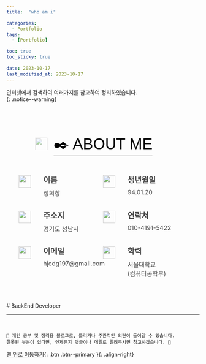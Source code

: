 ```yaml
---
title:  "who am i" 

categories:
  - Portfolio
tags:
  - [Portfolio]

toc: true
toc_sticky: true
 
date: 2023-10-17
last_modified_at: 2023-10-17
---
```


인터넷에서 검색하여 여러가지를 참고하여 정리하였습니다.    
{: .notice--warning}

<style>
.Header_Header__bkfyR{position:fixed;top:0;right:0;left:0;background-color:transparent;z-index:10}.Header_Header__bkfyR.Header_has-background-color__iWD1w{background-color:#fff;box-shadow:0 1px .3rem hsla(0,0%,80%,.8)}.Header_Header__bkfyR.Header_has-background-color__iWD1w .Header_content__FPfsl .Header_navigation-menus__p_A9O>.Header_navigation-menu__8vdQ1,.Header_Header__bkfyR.Header_has-background-color__iWD1w .Header_content__FPfsl .Header_title__u692O{color:#453a33}.Header_Header__bkfyR.Header_has-background-color__iWD1w .Header_content__FPfsl .Header_navigation-menus__p_A9O>.Header_navigation-menu__8vdQ1:hover,.Header_Header__bkfyR.Header_has-background-color__iWD1w .Header_content__FPfsl .Header_title__u692O:hover{color:#f4623a}.Header_Header__bkfyR .Header_content__FPfsl{box-sizing:border-box;-webkit-box-sizing:border-box;width:100%;max-width:71.25rem;height:4.5rem;padding:1.25rem 2rem;margin:0 auto}.Header_Header__bkfyR .Header_content__FPfsl .Header_title__u692O{display:inline-block;font-weight:700;font-size:1.5rem;color:hsla(0,0%,100%,.7);line-height:2rem;cursor:pointer}.Header_Header__bkfyR .Header_content__FPfsl .Header_title__u692O:hover{color:#fff}.Header_Header__bkfyR .Header_content__FPfsl .Header_navigation-menus__p_A9O{float:right}.Header_Header__bkfyR .Header_content__FPfsl .Header_navigation-menus__p_A9O .Header_navigation-menu__8vdQ1{display:inline-block;padding:0 1rem;font-weight:700;font-size:1rem;color:hsla(0,0%,100%,.7);line-height:2rem;cursor:pointer}.Header_Header__bkfyR .Header_content__FPfsl .Header_navigation-menus__p_A9O .Header_navigation-menu__8vdQ1:hover{color:#fff}.Header_Header__bkfyR .Header_content__FPfsl .Header_hamburger-wrapper__aAWlM{float:right;box-sizing:border-box;-webkit-box-sizing:border-box;width:3.5rem;height:3rem;padding:.5rem 0;margin-top:-.5rem;border:1px solid rgba(0,0,0,.1);border-radius:.25rem;text-align:center;cursor:pointer}.Header_Header__bkfyR .Header_content__FPfsl .Header_hamburger-wrapper__aAWlM:hover{background-color:#f5f5f5}.Header_Header__bkfyR .Header_folded-navigation-menus__xgZIW{overflow:hidden;box-sizing:border-box;-webkit-box-sizing:border-box;max-height:15.75rem;padding-left:2rem;background-color:#fff;transition:max-height .2s ease;-webkit-transition:max-height .2s ease;-o-transition:max-height .2s ease}.Header_Header__bkfyR .Header_folded-navigation-menus__xgZIW.Header_is-folded__drE3y{max-height:0}.Header_Header__bkfyR .Header_folded-navigation-menus__xgZIW .Header_folded-navigation-menu__tCpbH{display:table;padding:.75rem 0;font-weight:700;font-size:1rem;color:#6c757d;line-height:1.25rem;cursor:pointer}.Header_Header__bkfyR .Header_folded-navigation-menus__xgZIW .Header_folded-navigation-menu__tCpbH:hover{color:#f4623a}.Header_Header__bkfyR .Header_folded-navigation-menus__xgZIW .Header_folded-navigation-menu__tCpbH:first-child{margin-top:1rem}.Header_Header__bkfyR .Header_folded-navigation-menus__xgZIW .Header_folded-navigation-menu__tCpbH:last-child{margin-bottom:1rem}@media(max-width:576px){.Header_Header__bkfyR.Header_has-background-color__iWD1w .Header_content__FPfsl .Header_navigation-menus__p_A9O>.Header_navigation-menu__8vdQ1:hover,.Header_Header__bkfyR.Header_has-background-color__iWD1w .Header_content__FPfsl .Header_title__u692O:hover{color:#453a33}.Header_Header__bkfyR.Header_has-background-color__iWD1w .Header_content__FPfsl .Header_hamburger-wrapper__aAWlM:hover{background-color:#fff}.Header_Header__bkfyR.Header_has-background-color__iWD1w .Header_folded-navigation-menus__xgZIW .Header_folded-navigation-menu__tCpbH:hover{color:#6c757d}}.Masthead_Masthead__AqKEv{position:relative}.Masthead_Masthead__AqKEv:before{content:"";position:absolute;top:0;right:0;left:0;bottom:0;background:linear-gradient(180deg,rgba(112,93,80,.8) 0,rgba(112,93,80,.8) 90%),url(/images/masthead.jpg) 50% no-repeat;background:-o-linear-gradient(top,rgba(112,93,80,.8) 0,rgba(112,93,80,.8) 90%),url(/images/masthead.jpg) 50% no-repeat;background-size:cover;z-index:-1}.Masthead_Masthead__AqKEv .Masthead_content__lswMP{box-sizing:border-box;-webkit-box-sizing:border-box;width:100%;max-width:71.25rem;margin:0 auto;padding:8.5rem 2rem 4rem;text-align:center}.Masthead_Masthead__AqKEv .Masthead_content__lswMP .Masthead_title__UKtcP{font-family:Black Han Sans,sans-serif;font-weight:400;font-size:4rem;color:#fff;word-break:keep-all}.Masthead_Masthead__AqKEv .Masthead_content__lswMP .Masthead_divider___SbfQ{width:3.25rem;height:0;margin:1.5rem auto;border:none;border-top:.2rem solid #f4623a;opacity:1}.Masthead_Masthead__AqKEv .Masthead_content__lswMP .Masthead_description__VWTuB{margin:0 auto 2rem;font-weight:400;font-size:1.25rem;color:hsla(0,0%,100%,.75);line-height:1.5}.Masthead_Masthead__AqKEv .Masthead_content__lswMP .Masthead_find-out-more__8C_Rn{display:inline-block;padding:1rem 2rem;border:none;border-radius:10rem;background-color:#f4623a;font-weight:400;font-size:1rem;text-decoration:none;color:#fff;line-height:1.5;cursor:pointer}.Masthead_Masthead__AqKEv .Masthead_content__lswMP .Masthead_find-out-more__8C_Rn:hover{background-color:#f24516;transition:background-color .2s ease-in-out;-webkit-transition:background-color .2s ease-in-out;-o-transition:background-color .2s ease-in-out}@media(max-width:992px){.Masthead_Masthead__AqKEv .Masthead_content__lswMP .Masthead_title__UKtcP{font-size:3rem}.Masthead_Masthead__AqKEv .Masthead_content__lswMP .Masthead_description__VWTuB{font-size:1rem}}@media(max-width:576px){.Masthead_Masthead__AqKEv .Masthead_content__lswMP .Masthead_find-out-more__8C_Rn:hover{background-color:#f4623a}}.SectionTitle_SectionTitle__aqV31{display:table;position:relative;margin:0 auto 3rem}.SectionTitle_SectionTitle__aqV31 .SectionTitle_text__O7xJQ{border-bottom-width:1px;border-bottom-style:solid;font-family:Black Han Sans,sans-serif;font-weight:400;font-size:3rem;line-height:1.5}.SectionTitle_SectionTitle__aqV31 .SectionTitle_link-wrapper__VI81N{position:absolute;top:50%;left:-3rem;transform:translateY(-50%);-webkit-transform:translateY(-50%);-ms-transform:translateY(-50%);width:2rem;height:2rem;opacity:.5;cursor:pointer}.SectionTitle_SectionTitle__aqV31 .SectionTitle_link-wrapper__VI81N:hover{opacity:.7}.SectionTitle_SectionTitle__aqV31 .SectionTitle_link-wrapper__VI81N .SectionTitle_link__WH0x2{width:100%}@media(max-width:992px){.SectionTitle_SectionTitle__aqV31 .SectionTitle_text__O7xJQ{font-size:2.5rem}}@media(max-width:576px){.SectionTitle_SectionTitle__aqV31 .SectionTitle_text__O7xJQ{font-size:2rem}.SectionTitle_SectionTitle__aqV31 .SectionTitle_link-wrapper__VI81N:hover{opacity:.5}}.AboutMe_AboutMe__ysYj_ .AboutMe_content__nt2Em{box-sizing:border-box;-webkit-box-sizing:border-box;width:100%;max-width:71.25rem;padding:4rem 2rem;margin:0 auto}.AboutMe_AboutMe__ysYj_ .AboutMe_content__nt2Em .AboutMe_basic-infos__RLZNU{display:flex;display:-ms-flexbox;flex-flow:row wrap;justify-content:space-between;-webkit-box-pack:justify;-ms-flex-pack:justify}.AboutMe_AboutMe__ysYj_ .AboutMe_content__nt2Em .AboutMe_basic-infos__RLZNU .AboutMe_basic-info-wrapper__p9kae{width:33.3333%}.AboutMe_AboutMe__ysYj_ .AboutMe_content__nt2Em .AboutMe_basic-infos__RLZNU .AboutMe_basic-info-wrapper__p9kae:first-child,.AboutMe_AboutMe__ysYj_ .AboutMe_content__nt2Em .AboutMe_basic-infos__RLZNU .AboutMe_basic-info-wrapper__p9kae:nth-child(2),.AboutMe_AboutMe__ysYj_ .AboutMe_content__nt2Em .AboutMe_basic-infos__RLZNU .AboutMe_basic-info-wrapper__p9kae:nth-child(3){margin-bottom:2rem}.AboutMe_AboutMe__ysYj_ .AboutMe_content__nt2Em .AboutMe_basic-infos__RLZNU .AboutMe_basic-info-wrapper__p9kae .AboutMe_basic-info__vpRfY{display:flex;display:-ms-flexbox;flex-flow:row nowrap;width:100%;max-width:14rem;margin:0 auto;opacity:.8}.AboutMe_AboutMe__ysYj_ .AboutMe_content__nt2Em .AboutMe_basic-infos__RLZNU .AboutMe_basic-info-wrapper__p9kae .AboutMe_basic-info__vpRfY .AboutMe_icon-img-wrapper__eNduC{width:2rem;min-width:2rem;height:2rem;margin-top:.2rem;margin-right:2rem}.AboutMe_AboutMe__ysYj_ .AboutMe_content__nt2Em .AboutMe_basic-infos__RLZNU .AboutMe_basic-info-wrapper__p9kae .AboutMe_basic-info__vpRfY .AboutMe_icon-img-wrapper__eNduC .AboutMe_icon-img__xEpEm{width:100%}.AboutMe_AboutMe__ysYj_ .AboutMe_content__nt2Em .AboutMe_basic-infos__RLZNU .AboutMe_basic-info-wrapper__p9kae .AboutMe_basic-info__vpRfY .AboutMe_field__GeyWG .AboutMe_field-label__IZxOZ{margin-bottom:.5rem;font-weight:700;font-size:1.25rem}.AboutMe_AboutMe__ysYj_ .AboutMe_content__nt2Em .AboutMe_basic-infos__RLZNU .AboutMe_basic-info-wrapper__p9kae .AboutMe_basic-info__vpRfY .AboutMe_field__GeyWG .AboutMe_field-value__Or_oj{font-weight:400;font-size:1rem}.AboutMe_AboutMe__ysYj_ .AboutMe_content__nt2Em .AboutMe_basic-infos__RLZNU .AboutMe_basic-info-wrapper__p9kae .AboutMe_basic-info__vpRfY .AboutMe_field__GeyWG .AboutMe_field-value__Or_oj .AboutMe_email__up_5k,.AboutMe_AboutMe__ysYj_ .AboutMe_content__nt2Em .AboutMe_basic-infos__RLZNU .AboutMe_basic-info-wrapper__p9kae .AboutMe_basic-info__vpRfY .AboutMe_field__GeyWG .AboutMe_field-value__Or_oj .AboutMe_phone__cDFAL{text-decoration:none;color:inherit}.AboutMe_AboutMe__ysYj_ .AboutMe_content__nt2Em .AboutMe_basic-infos__RLZNU .AboutMe_basic-info-wrapper__p9kae .AboutMe_basic-info__vpRfY .AboutMe_field__GeyWG .AboutMe_field-value__Or_oj .AboutMe_email__up_5k:hover,.AboutMe_AboutMe__ysYj_ .AboutMe_content__nt2Em .AboutMe_basic-infos__RLZNU .AboutMe_basic-info-wrapper__p9kae .AboutMe_basic-info__vpRfY .AboutMe_field__GeyWG .AboutMe_field-value__Or_oj .AboutMe_phone__cDFAL:hover{color:#f4623a}.AboutMe_AboutMe__ysYj_ .AboutMe_content__nt2Em .AboutMe_contact-description__u6x4F{padding:1rem;margin-top:1.5rem;background-color:#f0c9c9;font-weight:700;text-align:center}.AboutMe_AboutMe__ysYj_ .AboutMe_content__nt2Em .AboutMe_contact-description__u6x4F .AboutMe_newline__SLvoN{display:none}@media(max-width:992px){.AboutMe_AboutMe__ysYj_ .AboutMe_content__nt2Em .AboutMe_basic-infos__RLZNU .AboutMe_basic-info-wrapper__p9kae{width:50%}.AboutMe_AboutMe__ysYj_ .AboutMe_content__nt2Em .AboutMe_basic-infos__RLZNU .AboutMe_basic-info-wrapper__p9kae:nth-child(4){margin-bottom:2rem}}@media(max-width:576px){.AboutMe_AboutMe__ysYj_ .AboutMe_content__nt2Em .AboutMe_basic-infos__RLZNU .AboutMe_basic-info-wrapper__p9kae{width:100%}.AboutMe_AboutMe__ysYj_ .AboutMe_content__nt2Em .AboutMe_basic-infos__RLZNU .AboutMe_basic-info-wrapper__p9kae:nth-child(5){margin-bottom:2rem}.AboutMe_AboutMe__ysYj_ .AboutMe_content__nt2Em .AboutMe_basic-infos__RLZNU .AboutMe_basic-info-wrapper__p9kae .AboutMe_basic-info__vpRfY .AboutMe_icon-img-wrapper__eNduC{margin-right:3rem}.AboutMe_AboutMe__ysYj_ .AboutMe_content__nt2Em .AboutMe_basic-infos__RLZNU .AboutMe_basic-info-wrapper__p9kae .AboutMe_basic-info__vpRfY .AboutMe_field__GeyWG .AboutMe_field-value__Or_oj .AboutMe_email__up_5k:hover,.AboutMe_AboutMe__ysYj_ .AboutMe_content__nt2Em .AboutMe_basic-infos__RLZNU .AboutMe_basic-info-wrapper__p9kae .AboutMe_basic-info__vpRfY .AboutMe_field__GeyWG .AboutMe_field-value__Or_oj .AboutMe_phone__cDFAL:hover{color:inherit}.AboutMe_AboutMe__ysYj_ .AboutMe_content__nt2Em .AboutMe_contact-description__u6x4F .AboutMe_newline__SLvoN{display:inline}}.Skills_Skills__NOlZH{background-color:#f9c51d}.Skills_Skills__NOlZH .Skills_content__g0p1s{box-sizing:border-box;-webkit-box-sizing:border-box;width:100%;max-width:71.25rem;padding:4rem 2rem;margin:0 auto;height:88rem}.Skills_Skills__NOlZH .Skills_content__g0p1s .Skills_tech-stacks-container__wPIVK{display:flex;display:-ms-flexbox;flex-flow:column wrap;align-content:space-around;-ms-flex-line-pack:distribute;height:calc(100% - (7.5rem + 1px))}.Skills_Skills__NOlZH .Skills_content__g0p1s .Skills_tech-stacks-container__wPIVK .Skills_tech-stacks__f20f8{box-sizing:border-box;-webkit-box-sizing:border-box;flex-shrink:0;width:17rem;padding:1.5rem;margin:0 auto 2rem;border-radius:1rem;background-color:#fff;box-shadow:1rem 1rem 1rem 0 rgba(68,68,68,.2);-webkit-box-shadow:1rem 1rem 1rem 0 rgba(68,68,68,.2)}.Skills_Skills__NOlZH .Skills_content__g0p1s .Skills_tech-stacks-container__wPIVK .Skills_tech-stacks__f20f8:first-child,.Skills_Skills__NOlZH .Skills_content__g0p1s .Skills_tech-stacks-container__wPIVK .Skills_tech-stacks__f20f8:nth-child(4),.Skills_Skills__NOlZH .Skills_content__g0p1s .Skills_tech-stacks-container__wPIVK .Skills_tech-stacks__f20f8:nth-child(7){margin-bottom:0}.Skills_Skills__NOlZH .Skills_content__g0p1s .Skills_tech-stacks-container__wPIVK .Skills_tech-stacks__f20f8:hover{transform:translateY(.5rem);-webkit-transform:translateY(.5rem);-ms-transform:translateY(.5rem);transition:transform .2s ease;-webkit-transition:-webkit-transform .2s ease;-o-transition:transform .2s ease}.Skills_Skills__NOlZH .Skills_content__g0p1s .Skills_tech-stacks-container__wPIVK .Skills_tech-stacks__f20f8 .Skills_title__TH2ju{padding-bottom:.5rem;margin-bottom:1.5rem;border-bottom:1px solid #ccc;font-weight:700;font-size:1.5rem;color:#f4623a}.Skills_Skills__NOlZH .Skills_content__g0p1s .Skills_tech-stacks-container__wPIVK .Skills_tech-stacks__f20f8 .Skills_img__f94MA{display:block;width:100%}@media(max-width:992px){.Skills_Skills__NOlZH .Skills_content__g0p1s{height:134rem}.Skills_Skills__NOlZH .Skills_content__g0p1s .Skills_tech-stacks-container__wPIVK{height:calc(100% - (7rem + 1px))}.Skills_Skills__NOlZH .Skills_content__g0p1s .Skills_tech-stacks-container__wPIVK .Skills_tech-stacks__f20f8{width:19rem}.Skills_Skills__NOlZH .Skills_content__g0p1s .Skills_tech-stacks-container__wPIVK .Skills_tech-stacks__f20f8:first-child,.Skills_Skills__NOlZH .Skills_content__g0p1s .Skills_tech-stacks-container__wPIVK .Skills_tech-stacks__f20f8:nth-child(4){margin-bottom:2rem}.Skills_Skills__NOlZH .Skills_content__g0p1s .Skills_tech-stacks-container__wPIVK .Skills_tech-stacks__f20f8:nth-child(3){margin-bottom:0}}@media(max-width:768px){.Skills_Skills__NOlZH .Skills_content__g0p1s{height:107rem}.Skills_Skills__NOlZH .Skills_content__g0p1s .Skills_tech-stacks-container__wPIVK .Skills_tech-stacks__f20f8{width:14.5rem}.Skills_Skills__NOlZH .Skills_content__g0p1s .Skills_tech-stacks-container__wPIVK .Skills_tech-stacks__f20f8 .Skills_title__TH2ju{font-size:1.25rem}}@media(max-width:576px){.Skills_Skills__NOlZH .Skills_content__g0p1s{height:233rem}.Skills_Skills__NOlZH .Skills_content__g0p1s .Skills_tech-stacks-container__wPIVK{height:calc(100% - (6.5rem + 1px))}.Skills_Skills__NOlZH .Skills_content__g0p1s .Skills_tech-stacks-container__wPIVK .Skills_tech-stacks__f20f8{width:18rem}.Skills_Skills__NOlZH .Skills_content__g0p1s .Skills_tech-stacks-container__wPIVK .Skills_tech-stacks__f20f8:nth-child(3){margin-bottom:2rem}.Skills_Skills__NOlZH .Skills_content__g0p1s .Skills_tech-stacks-container__wPIVK .Skills_tech-stacks__f20f8:hover{transform:none;-webkit-transform:none;-ms-transform:none}.Skills_Skills__NOlZH .Skills_content__g0p1s .Skills_tech-stacks-container__wPIVK .Skills_tech-stacks__f20f8 .Skills_title__TH2ju{font-size:1.5rem}}.Archiving_Archiving__SyeSz{background-color:#222}.Archiving_Archiving__SyeSz .Archiving_content__qxspn{box-sizing:border-box;-webkit-box-sizing:border-box;width:100%;max-width:71.25rem;padding:4rem 2rem;margin:0 auto}.Archiving_Archiving__SyeSz .Archiving_content__qxspn .Archiving_container__IK8rE{display:flex;display:-ms-flexbox;flex-flow:row wrap;justify-content:space-around;-ms-flex-pack:distribute}.Archiving_Archiving__SyeSz .Archiving_content__qxspn .Archiving_container__IK8rE .Archiving_git-hub___Dnvc,.Archiving_Archiving__SyeSz .Archiving_content__qxspn .Archiving_container__IK8rE .Archiving_tistory__c4e1v{box-sizing:border-box;-webkit-box-sizing:border-box;width:26rem;padding:2rem;border-radius:1rem;background-color:#f5f5f5;text-decoration:none;cursor:pointer}.Archiving_Archiving__SyeSz .Archiving_content__qxspn .Archiving_container__IK8rE .Archiving_git-hub___Dnvc:hover,.Archiving_Archiving__SyeSz .Archiving_content__qxspn .Archiving_container__IK8rE .Archiving_tistory__c4e1v:hover{transform:translateY(.5rem);-webkit-transform:translateY(.5rem);-ms-transform:translateY(.5rem);transition:transform .2s ease;-webkit-transition:-webkit-transform .2s ease;-o-transition:transform .2s ease}.Archiving_Archiving__SyeSz .Archiving_content__qxspn .Archiving_container__IK8rE .Archiving_git-hub___Dnvc:hover .Archiving_url__pLmMb,.Archiving_Archiving__SyeSz .Archiving_content__qxspn .Archiving_container__IK8rE .Archiving_tistory__c4e1v:hover .Archiving_url__pLmMb{text-decoration:underline}.Archiving_Archiving__SyeSz .Archiving_content__qxspn .Archiving_container__IK8rE .Archiving_git-hub___Dnvc .Archiving_img-wrapper__AYHcD,.Archiving_Archiving__SyeSz .Archiving_content__qxspn .Archiving_container__IK8rE .Archiving_tistory__c4e1v .Archiving_img-wrapper__AYHcD{display:block;width:12rem;margin-bottom:1rem}.Archiving_Archiving__SyeSz .Archiving_content__qxspn .Archiving_container__IK8rE .Archiving_git-hub___Dnvc .Archiving_img-wrapper__AYHcD .Archiving_img__VxAEe,.Archiving_Archiving__SyeSz .Archiving_content__qxspn .Archiving_container__IK8rE .Archiving_tistory__c4e1v .Archiving_img-wrapper__AYHcD .Archiving_img__VxAEe{width:100%}.Archiving_Archiving__SyeSz .Archiving_content__qxspn .Archiving_container__IK8rE .Archiving_git-hub___Dnvc .Archiving_url__pLmMb,.Archiving_Archiving__SyeSz .Archiving_content__qxspn .Archiving_container__IK8rE .Archiving_tistory__c4e1v .Archiving_url__pLmMb{margin-bottom:1rem;color:#258ddb}.Archiving_Archiving__SyeSz .Archiving_content__qxspn .Archiving_container__IK8rE .Archiving_git-hub___Dnvc .Archiving_description__2Z8C8,.Archiving_Archiving__SyeSz .Archiving_content__qxspn .Archiving_container__IK8rE .Archiving_tistory__c4e1v .Archiving_description__2Z8C8{color:#444}.Archiving_Archiving__SyeSz .Archiving_content__qxspn .Archiving_container__IK8rE .Archiving_git-hub___Dnvc .Archiving_description__2Z8C8 ul,.Archiving_Archiving__SyeSz .Archiving_content__qxspn .Archiving_container__IK8rE .Archiving_tistory__c4e1v .Archiving_description__2Z8C8 ul{padding-left:1rem;margin:0}.Archiving_Archiving__SyeSz .Archiving_content__qxspn .Archiving_container__IK8rE .Archiving_git-hub___Dnvc .Archiving_description__2Z8C8 ul li,.Archiving_Archiving__SyeSz .Archiving_content__qxspn .Archiving_container__IK8rE .Archiving_tistory__c4e1v .Archiving_description__2Z8C8 ul li{margin-bottom:.5rem}@media(max-width:992px){.Archiving_Archiving__SyeSz .Archiving_content__qxspn .Archiving_container__IK8rE .Archiving_git-hub___Dnvc,.Archiving_Archiving__SyeSz .Archiving_content__qxspn .Archiving_container__IK8rE .Archiving_tistory__c4e1v{width:100%;max-width:30rem}.Archiving_Archiving__SyeSz .Archiving_content__qxspn .Archiving_container__IK8rE .Archiving_git-hub___Dnvc:first-child,.Archiving_Archiving__SyeSz .Archiving_content__qxspn .Archiving_container__IK8rE .Archiving_tistory__c4e1v:first-child{margin-bottom:2rem}}@media(max-width:576px){.Archiving_Archiving__SyeSz .Archiving_content__qxspn .Archiving_container__IK8rE .Archiving_git-hub___Dnvc,.Archiving_Archiving__SyeSz .Archiving_content__qxspn .Archiving_container__IK8rE .Archiving_tistory__c4e1v{padding:1.5rem}.Archiving_Archiving__SyeSz .Archiving_content__qxspn .Archiving_container__IK8rE .Archiving_git-hub___Dnvc:hover,.Archiving_Archiving__SyeSz .Archiving_content__qxspn .Archiving_container__IK8rE .Archiving_tistory__c4e1v:hover{transform:none;-webkit-transform:none;-ms-transform:none}.Archiving_Archiving__SyeSz .Archiving_content__qxspn .Archiving_container__IK8rE .Archiving_git-hub___Dnvc:hover .Archiving_url__pLmMb,.Archiving_Archiving__SyeSz .Archiving_content__qxspn .Archiving_container__IK8rE .Archiving_tistory__c4e1v:hover .Archiving_url__pLmMb{text-decoration:none}.Archiving_Archiving__SyeSz .Archiving_content__qxspn .Archiving_container__IK8rE .Archiving_git-hub___Dnvc .Archiving_description__2Z8C8,.Archiving_Archiving__SyeSz .Archiving_content__qxspn .Archiving_container__IK8rE .Archiving_tistory__c4e1v .Archiving_description__2Z8C8{font-size:.9rem}}.Projects_Projects__E9SvD{background-color:#1d809f}.Projects_Projects__E9SvD .Projects_content__HRavM{box-sizing:border-box;-webkit-box-sizing:border-box;width:100%;max-width:71.25rem;padding:4rem 2rem;margin:0 auto}.Projects_Projects__E9SvD .Projects_content__HRavM .Projects_projects__PvBb6 .Projects_project__hHhvb{padding:3rem;margin:0 auto 2rem;border-radius:1rem;background-color:#fff;box-shadow:1rem 1rem 1rem 0 rgba(68,68,68,.2);-webkit-box-shadow:1rem 1rem 1rem 0 rgba(68,68,68,.2)}.Projects_Projects__E9SvD .Projects_content__HRavM .Projects_projects__PvBb6 .Projects_project__hHhvb:last-child{margin-bottom:0}.Projects_Projects__E9SvD .Projects_content__HRavM .Projects_projects__PvBb6 .Projects_project__hHhvb .Projects_title__0IuQ3{padding-bottom:.5rem;font-family:Black Han Sans,sans-serif;font-weight:400;font-size:2.5rem;color:#222;text-align:center}.Projects_Projects__E9SvD .Projects_content__HRavM .Projects_projects__PvBb6 .Projects_project__hHhvb .Projects_period__HDo5Z{margin-bottom:2rem;font-weight:400;font-size:1rem;color:#6c757d;text-align:center;opacity:.8}.Projects_Projects__E9SvD .Projects_content__HRavM .Projects_projects__PvBb6 .Projects_project__hHhvb .Projects_period__HDo5Z .Projects_new-line-chunk__MLz0c{display:inline-block}.Projects_Projects__E9SvD .Projects_content__HRavM .Projects_projects__PvBb6 .Projects_project__hHhvb .Projects_info___utyZ{display:flex;display:-ms-flexbox;flex-flow:row wrap;justify-content:center;-webkit-box-pack:center;-ms-flex-pack:center}.Projects_Projects__E9SvD .Projects_content__HRavM .Projects_projects__PvBb6 .Projects_project__hHhvb .Projects_info___utyZ .Projects_img-carousel__e8hwy{overflow:hidden;position:relative;width:50%;margin-right:3rem}.Projects_Projects__E9SvD .Projects_content__HRavM .Projects_projects__PvBb6 .Projects_project__hHhvb .Projects_info___utyZ .Projects_img-carousel__e8hwy .Projects_imgs__datEq{display:flex;display:-ms-flexbox;flex-flow:row nowrap;position:relative;width:100%}.Projects_Projects__E9SvD .Projects_content__HRavM .Projects_projects__PvBb6 .Projects_project__hHhvb .Projects_info___utyZ .Projects_img-carousel__e8hwy .Projects_imgs__datEq.Projects_shifting__qvybe{transition:left .2s linear;-webkit-transition:left .2s linear;-o-transition:left .2s linear}.Projects_Projects__E9SvD .Projects_content__HRavM .Projects_projects__PvBb6 .Projects_project__hHhvb .Projects_info___utyZ .Projects_img-carousel__e8hwy .Projects_imgs__datEq .Projects_img-wrapper__0b8Tt{display:block;width:100%;min-width:100%;cursor:pointer}.Projects_Projects__E9SvD .Projects_content__HRavM .Projects_projects__PvBb6 .Projects_project__hHhvb .Projects_info___utyZ .Projects_img-carousel__e8hwy .Projects_imgs__datEq .Projects_img-wrapper__0b8Tt .Projects_img__OAyqd{display:block;width:97%;margin:0 auto}.Projects_Projects__E9SvD .Projects_content__HRavM .Projects_projects__PvBb6 .Projects_project__hHhvb .Projects_info___utyZ .Projects_img-carousel__e8hwy .Projects_nav__Inoba{height:2rem;margin-top:1rem;text-align:center}.Projects_Projects__E9SvD .Projects_content__HRavM .Projects_projects__PvBb6 .Projects_project__hHhvb .Projects_info___utyZ .Projects_img-carousel__e8hwy .Projects_nav__Inoba .Projects_next__3RYWe,.Projects_Projects__E9SvD .Projects_content__HRavM .Projects_projects__PvBb6 .Projects_project__hHhvb .Projects_info___utyZ .Projects_img-carousel__e8hwy .Projects_nav__Inoba .Projects_prev__wS3_z{display:inline-block;margin:0 1rem;width:1rem}.Projects_Projects__E9SvD .Projects_content__HRavM .Projects_projects__PvBb6 .Projects_project__hHhvb .Projects_info___utyZ .Projects_img-carousel__e8hwy .Projects_nav__Inoba .Projects_page__zHIqO{display:inline-block;font-weight:400;font-size:1rem;color:#444}.Projects_Projects__E9SvD .Projects_content__HRavM .Projects_projects__PvBb6 .Projects_project__hHhvb .Projects_info___utyZ .Projects_descriptions__2g3bi{width:calc(50% - 3rem)}.Projects_Projects__E9SvD .Projects_content__HRavM .Projects_projects__PvBb6 .Projects_project__hHhvb .Projects_info___utyZ .Projects_descriptions__2g3bi .Projects_main-description__JVRu1{padding-bottom:1rem;margin-bottom:1rem;border-bottom:1px solid #ccc;font-weight:400;font-size:1rem}.Projects_Projects__E9SvD .Projects_content__HRavM .Projects_projects__PvBb6 .Projects_project__hHhvb .Projects_info___utyZ .Projects_descriptions__2g3bi .Projects_main-description__JVRu1 .Projects_red__r_DWh{color:#ed3770}.Projects_Projects__E9SvD .Projects_content__HRavM .Projects_projects__PvBb6 .Projects_project__hHhvb .Projects_info___utyZ .Projects_descriptions__2g3bi .Projects_main-description__JVRu1 .Projects_show-readme-btn__v1p__{display:table;padding:.5rem 1rem;background-color:#222;border-radius:.25rem;color:#fff;cursor:pointer}.Projects_Projects__E9SvD .Projects_content__HRavM .Projects_projects__PvBb6 .Projects_project__hHhvb .Projects_info___utyZ .Projects_descriptions__2g3bi .Projects_main-description__JVRu1 .Projects_show-readme-btn__v1p__:hover{background-color:#444}.Projects_Projects__E9SvD .Projects_content__HRavM .Projects_projects__PvBb6 .Projects_project__hHhvb .Projects_info___utyZ .Projects_descriptions__2g3bi .Projects_description___gCV_{margin-bottom:1rem}.Projects_Projects__E9SvD .Projects_content__HRavM .Projects_projects__PvBb6 .Projects_project__hHhvb .Projects_info___utyZ .Projects_descriptions__2g3bi .Projects_description___gCV_:last-child{margin-bottom:0}.Projects_Projects__E9SvD .Projects_content__HRavM .Projects_projects__PvBb6 .Projects_project__hHhvb .Projects_info___utyZ .Projects_descriptions__2g3bi .Projects_description___gCV_ .Projects_label__OLO6p{display:inline-block;vertical-align:top;width:8.4rem;font-weight:900;font-size:1rem}.Projects_Projects__E9SvD .Projects_content__HRavM .Projects_projects__PvBb6 .Projects_project__hHhvb .Projects_info___utyZ .Projects_descriptions__2g3bi .Projects_description___gCV_ .Projects_label__OLO6p:before{content:"✔";display:inline;padding-right:.5rem}.Projects_Projects__E9SvD .Projects_content__HRavM .Projects_projects__PvBb6 .Projects_project__hHhvb .Projects_info___utyZ .Projects_descriptions__2g3bi .Projects_description___gCV_ .Projects_value__B9RY_{display:inline-block;vertical-align:bottom;width:calc(100% - 8.4rem);font-weight:400;font-size:1rem}.Projects_Projects__E9SvD .Projects_content__HRavM .Projects_projects__PvBb6 .Projects_project__hHhvb .Projects_info___utyZ .Projects_descriptions__2g3bi .Projects_description___gCV_ .Projects_value__B9RY_ .Projects_url__5cSRT{color:#258ddb;cursor:pointer;text-decoration:none;word-break:break-all}.Projects_Projects__E9SvD .Projects_content__HRavM .Projects_projects__PvBb6 .Projects_project__hHhvb .Projects_info___utyZ .Projects_descriptions__2g3bi .Projects_description___gCV_ .Projects_value__B9RY_ .Projects_url__5cSRT:hover{text-decoration:underline}@media(max-width:1200px){.Projects_Projects__E9SvD .Projects_content__HRavM .Projects_projects__PvBb6 .Projects_project__hHhvb .Projects_info___utyZ .Projects_img-carousel__e8hwy{width:45%;margin-right:2rem}.Projects_Projects__E9SvD .Projects_content__HRavM .Projects_projects__PvBb6 .Projects_project__hHhvb .Projects_info___utyZ .Projects_descriptions__2g3bi{width:calc(55% - 2rem)}}@media(max-width:992px){.Projects_Projects__E9SvD .Projects_content__HRavM .Projects_projects__PvBb6 .Projects_project__hHhvb .Projects_title__0IuQ3{font-size:2rem}.Projects_Projects__E9SvD .Projects_content__HRavM .Projects_projects__PvBb6 .Projects_project__hHhvb .Projects_info___utyZ .Projects_img-carousel__e8hwy{width:90%;margin-right:0;margin-bottom:1rem}.Projects_Projects__E9SvD .Projects_content__HRavM .Projects_projects__PvBb6 .Projects_project__hHhvb .Projects_info___utyZ .Projects_descriptions__2g3bi{width:90%}}@media(max-width:768px){.Projects_Projects__E9SvD .Projects_content__HRavM .Projects_projects__PvBb6 .Projects_project__hHhvb .Projects_info___utyZ .Projects_descriptions__2g3bi,.Projects_Projects__E9SvD .Projects_content__HRavM .Projects_projects__PvBb6 .Projects_project__hHhvb .Projects_info___utyZ .Projects_img-carousel__e8hwy{width:100%}}@media(max-width:576px){.Projects_Projects__E9SvD .Projects_content__HRavM .Projects_projects__PvBb6 .Projects_project__hHhvb{padding:2rem}.Projects_Projects__E9SvD .Projects_content__HRavM .Projects_projects__PvBb6 .Projects_project__hHhvb .Projects_title__0IuQ3{font-size:1.8rem}.Projects_Projects__E9SvD .Projects_content__HRavM .Projects_projects__PvBb6 .Projects_project__hHhvb .Projects_info___utyZ .Projects_descriptions__2g3bi .Projects_description___gCV_ .Projects_label__OLO6p{display:table;width:auto;padding-left:.5rem;margin-bottom:.5rem;border-left:5px solid #222}.Projects_Projects__E9SvD .Projects_content__HRavM .Projects_projects__PvBb6 .Projects_project__hHhvb .Projects_info___utyZ .Projects_descriptions__2g3bi .Projects_description___gCV_ .Projects_label__OLO6p:before{content:"";display:inline;padding-right:0}.Projects_Projects__E9SvD .Projects_content__HRavM .Projects_projects__PvBb6 .Projects_project__hHhvb .Projects_info___utyZ .Projects_descriptions__2g3bi .Projects_description___gCV_ .Projects_value__B9RY_{width:100%}.Projects_Projects__E9SvD .Projects_content__HRavM .Projects_projects__PvBb6 .Projects_project__hHhvb .Projects_info___utyZ .Projects_descriptions__2g3bi .Projects_description___gCV_ .Projects_value__B9RY_ .Projects_url__5cSRT:hover{text-decoration:none}}.Projects_modal-content__Y_wDO{border:none}.Projects_modal-header__0Utr4{margin-bottom:0;background-color:#222;font-size:1rem;font-weight:700;color:#fff}.Projects_modal-body__CKpMl h1,.Projects_modal-body__CKpMl h2,.Projects_modal-body__CKpMl h3,.Projects_modal-body__CKpMl h4,.Projects_modal-body__CKpMl h5,.Projects_modal-body__CKpMl h6{margin-bottom:1em;font-weight:700}.Projects_modal-body__CKpMl h1{padding-bottom:1em;border-bottom:1px solid #ccc;font-size:1.75rem}.Projects_modal-body__CKpMl h2{font-size:1.5rem}.Projects_modal-body__CKpMl h3{font-size:1.25rem}.Projects_modal-body__CKpMl h4{font-size:1.2rem}.Projects_modal-body__CKpMl h5{font-size:1.15rem}.Projects_modal-body__CKpMl h6{font-size:1.1rem}.Projects_modal-body__CKpMl pre{padding:1rem;background-color:#f5f5f5;border-radius:.5rem}.Projects_modal-body__CKpMl .anchor{display:none}.Career_Career__w0U0z{background-color:#f5f5f5}.Career_Career__w0U0z .Career_content__6_8pM{box-sizing:border-box;-webkit-box-sizing:border-box;width:100%;max-width:71.25rem;padding:4rem 2rem;margin:0 auto}.Career_Career__w0U0z .Career_content__6_8pM .Career_companies__zP9qN{width:90%;margin:0 auto}.Career_Career__w0U0z .Career_content__6_8pM .Career_companies__zP9qN .Career_company__I_V_1{display:flex;display:-ms-flexbox;flex-flow:row nowrap;justify-content:center;-webkit-box-pack:center;-ms-flex-pack:center}.Career_Career__w0U0z .Career_content__6_8pM .Career_companies__zP9qN .Career_company__I_V_1 .Career_logo-container__otW3c{padding-right:3rem;border-right:1px solid #ccc}.Career_Career__w0U0z .Career_content__6_8pM .Career_companies__zP9qN .Career_company__I_V_1 .Career_logo-container__otW3c .Career_logo-wrapper__IRmTo{display:flex;display:-ms-flexbox;flex-flow:column nowrap;justify-content:center;-webkit-box-pack:center;-ms-flex-pack:center;align-items:center;-webkit-box-align:center;-ms-flex-align:center;overflow:hidden;width:15rem;height:15rem;border:1px solid #ccc;border-radius:10rem;background-color:#fff}.Career_Career__w0U0z .Career_content__6_8pM .Career_companies__zP9qN .Career_company__I_V_1 .Career_logo-container__otW3c .Career_logo-wrapper__IRmTo div:first-child{width:90%}.Career_Career__w0U0z .Career_content__6_8pM .Career_companies__zP9qN .Career_company__I_V_1 .Career_logo-container__otW3c .Career_logo-wrapper__IRmTo .Career_logo__WgFXr{display:block;flex-shrink:0;width:90%}.Career_Career__w0U0z .Career_content__6_8pM .Career_companies__zP9qN .Career_company__I_V_1 .Career_info__M8b0w{padding-left:3rem}.Career_Career__w0U0z .Career_content__6_8pM .Career_companies__zP9qN .Career_company__I_V_1 .Career_info__M8b0w .Career_title__aXl4q{padding-bottom:.5rem;font-weight:900;font-size:1.5rem}.Career_Career__w0U0z .Career_content__6_8pM .Career_companies__zP9qN .Career_company__I_V_1 .Career_info__M8b0w .Career_period__SLQR_{padding-bottom:1rem;font-weight:400;font-size:1.1rem;color:#6c757d}.Career_Career__w0U0z .Career_content__6_8pM .Career_companies__zP9qN .Career_company__I_V_1 .Career_info__M8b0w .Career_description__iZPxT{padding-bottom:1rem;border-bottom:1px solid #ccc}.Career_Career__w0U0z .Career_content__6_8pM .Career_companies__zP9qN .Career_company__I_V_1 .Career_info__M8b0w .Career_works__deS2P{padding-left:1rem;margin:1rem 0}.Career_Career__w0U0z .Career_content__6_8pM .Career_companies__zP9qN .Career_company__I_V_1 .Career_info__M8b0w .Career_works__deS2P .Career_works-title__uwkNU{margin:2rem 0 1rem -1rem;font-size:1rem;color:#222}.Career_Career__w0U0z .Career_content__6_8pM .Career_companies__zP9qN .Career_company__I_V_1 .Career_info__M8b0w .Career_works__deS2P .Career_works-title__uwkNU:first-of-type{margin-top:0}.Career_Career__w0U0z .Career_content__6_8pM .Career_companies__zP9qN .Career_company__I_V_1 .Career_info__M8b0w .Career_works__deS2P .Career_works-period__ayMBF{margin:0 0 1rem -1rem;font-size:.9rem;font-weight:400;color:#6c757d}.Career_Career__w0U0z .Career_content__6_8pM .Career_companies__zP9qN .Career_company__I_V_1 .Career_info__M8b0w .Career_works__deS2P li{margin-bottom:.5rem}@media(max-width:992px){.Career_Career__w0U0z .Career_content__6_8pM .Career_companies__zP9qN .Career_company__I_V_1 .Career_logo-container__otW3c{padding-right:2rem}.Career_Career__w0U0z .Career_content__6_8pM .Career_companies__zP9qN .Career_company__I_V_1 .Career_logo-container__otW3c .Career_logo-wrapper__IRmTo{width:10rem;height:10rem}.Career_Career__w0U0z .Career_content__6_8pM .Career_companies__zP9qN .Career_company__I_V_1 .Career_info__M8b0w{padding-left:2rem}}@media(max-width:768px){.Career_Career__w0U0z .Career_content__6_8pM .Career_companies__zP9qN{width:100%}.Career_Career__w0U0z .Career_content__6_8pM .Career_companies__zP9qN .Career_company__I_V_1{flex-direction:column}.Career_Career__w0U0z .Career_content__6_8pM .Career_companies__zP9qN .Career_company__I_V_1 .Career_logo-container__otW3c{padding-right:0;padding-bottom:2rem;border-right:none}.Career_Career__w0U0z .Career_content__6_8pM .Career_companies__zP9qN .Career_company__I_V_1 .Career_logo-container__otW3c .Career_logo-wrapper__IRmTo{width:15rem;height:15rem;margin:0 auto}.Career_Career__w0U0z .Career_content__6_8pM .Career_companies__zP9qN .Career_company__I_V_1 .Career_info__M8b0w{padding-left:0}}.PageUpButton_PageUpButton__YZsBX{display:none;position:fixed;right:1.5rem;bottom:1.5rem;width:3rem;height:3rem;border-radius:.5rem;background-color:#fff;cursor:pointer;opacity:.5}.PageUpButton_PageUpButton__YZsBX.PageUpButton_show__17G_A{display:block}.PageUpButton_PageUpButton__YZsBX .PageUpButton_img__clyDT{width:100%}.Footer_Footer__5wlgh{height:11rem;padding-top:3rem;background-color:#222;text-align:center}.Footer_Footer__5wlgh .Footer_icons__sgt9s{margin-bottom:1rem}.Footer_Footer__5wlgh .Footer_icons__sgt9s .Footer_icon-wrapper___O2A_{position:relative;display:inline-block;width:3rem;height:3rem;padding:2px;margin:0 .5rem;border-radius:2rem;cursor:pointer}.Footer_Footer__5wlgh .Footer_icons__sgt9s .Footer_icon-wrapper___O2A_.Footer_bg-white__mYFhV{background-color:#fff}.Footer_Footer__5wlgh .Footer_icons__sgt9s .Footer_icon-wrapper___O2A_:hover{opacity:.8}.Footer_Footer__5wlgh .Footer_icons__sgt9s .Footer_icon-wrapper___O2A_ .Footer_icon__Zvnct{width:100%}.Footer_Footer__5wlgh .Footer_copyright__RlJgA{font-weight:400;font-size:.9rem;color:#f5f5f5}@media(max-width:576px){.Footer_Footer__5wlgh .Footer_icons__sgt9s .Footer_icon-wrapper___O2A_:hover{opacity:1}}
</style>

<article class="AboutMe_AboutMe__ysYj_" id="about-me">
    <div class="AboutMe_content__nt2Em">
        <div class="SectionTitle_SectionTitle__aqV31">
            <div class="SectionTitle_text__O7xJQ" style="color:#000000;border-bottom-color:#cccccc">✒️ ABOUT ME</div>
            <div class="SectionTitle_link-wrapper__VI81N">
                <img class="SectionTitle_link__WH0x2" src="/images/black-link.png" alt="">
            </div>
        </div>
        <div class="AboutMe_basic-infos__RLZNU">
            <div class="AboutMe_basic-info-wrapper__p9kae">
                <div class="AboutMe_basic-info__vpRfY">
                    <div class="AboutMe_icon-img-wrapper__eNduC">
                        <img class="AboutMe_icon-img__xEpEm" src="/images/about-me/person-fill.svg" alt="">
                    </div>
                    <div class="AboutMe_field__GeyWG">
                        <div class="AboutMe_field-label__IZxOZ">이름</div>
                        <div class="AboutMe_field-value__Or_oj">정회창</div>
                    </div>
                </div>
            </div>
            <div class="AboutMe_basic-info-wrapper__p9kae">
                <div class="AboutMe_basic-info__vpRfY">
                    <div class="AboutMe_icon-img-wrapper__eNduC">
                      <img class="AboutMe_icon-img__xEpEm" src="/images/about-me/calendar-fill.svg" alt="">
                    </div>
                    <div class="AboutMe_field__GeyWG">
                        <div class="AboutMe_field-label__IZxOZ">생년월일</div>
                        <div class="AboutMe_field-value__Or_oj">94.01.20</div>
                    </div>
                </div>
            </div>
            <div class="AboutMe_basic-info-wrapper__p9kae">
                <div class="AboutMe_basic-info__vpRfY">
                    <div class="AboutMe_icon-img-wrapper__eNduC"><img class="AboutMe_icon-img__xEpEm"
                                                                      src="/images/about-me/geo-alt-fill.svg" alt="">
                    </div>
                    <div class="AboutMe_field__GeyWG">
                        <div class="AboutMe_field-label__IZxOZ">주소지</div>
                        <div class="AboutMe_field-value__Or_oj">경기도 성남시</div>
                    </div>
                </div>
            </div>
            <div class="AboutMe_basic-info-wrapper__p9kae">
                <div class="AboutMe_basic-info__vpRfY">
                    <div class="AboutMe_icon-img-wrapper__eNduC"><img class="AboutMe_icon-img__xEpEm"
                                                                      src="/images/about-me/telephone-fill.svg" alt="">
                    </div>
                    <div class="AboutMe_field__GeyWG">
                        <div class="AboutMe_field-label__IZxOZ">연락처</div>
                        <div class="AboutMe_field-value__Or_oj">010-4191-5422</div>
                    </div>
                </div>
            </div>
            <div class="AboutMe_basic-info-wrapper__p9kae">
                <div class="AboutMe_basic-info__vpRfY">
                    <div class="AboutMe_icon-img-wrapper__eNduC"><img class="AboutMe_icon-img__xEpEm"
                                                                      src="/images/about-me/envelope-fill.svg" alt="">
                    </div>
                    <div class="AboutMe_field__GeyWG">
                        <div class="AboutMe_field-label__IZxOZ">이메일</div>
                        <div class="AboutMe_field-value__Or_oj"><a class="AboutMe_email__up_5k"
                                                                   href="mailto:hjcdg197@gmail.com">hjcdg197@gmail.com</a>
                        </div>
                    </div>
                </div>
            </div>
            <div class="AboutMe_basic-info-wrapper__p9kae">
                <div class="AboutMe_basic-info__vpRfY">
                    <div class="AboutMe_icon-img-wrapper__eNduC"><img class="AboutMe_icon-img__xEpEm"
                                                                      src="/images/about-me/pencil-fill.svg" alt="">
                    </div>
                    <div class="AboutMe_field__GeyWG">
                        <div class="AboutMe_field-label__IZxOZ">학력</div>
                        <div class="AboutMe_field-value__Or_oj">서울대학교<br>(컴퓨터공학부)</div>
                    </div>
                </div>
            </div>
        </div>
    </div>
</article>
# BackEnd Developer





***
<br>

    📢 개인 공부 및 정리용 블로그로, 틀리거나 주관적인 의견이 들어갈 수 있습니다.
    잘못된 부분이 있다면, 언제든지 댓글이나 메일로 알려주시면 참고하겠습니다. 🔔

[맨 위로 이동하기](#){: .btn .btn--primary }{: .align-right}